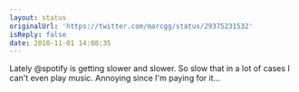 ```yaml
---
layout: status
originalUrl: 'https://twitter.com/marcgg/status/29375231532'
isReply: false
date: 2010-11-01 14:08:35
---
```


Lately @spotify is getting slower and slower. So slow that in a lot of cases I can't even play music. Annoying since I'm paying for it...
